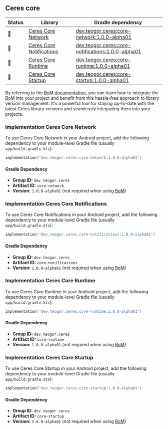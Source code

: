 ## Ceres core

| Status | Library | Gradle dependency |
| ------ | ------- | ----------------- |
| 🧪 | [Ceres Core Network](/core/network) | [dev.teogor.ceres:core-network:1.0.0-alpha01](#implementation-ceres-core-network) |
| 🧪 | [Ceres Core Notifications](/core/notifications) | [dev.teogor.ceres:core-notifications:1.0.0-alpha01](#implementation-ceres-core-notifications) |
| 🧪 | [Ceres Core Runtime](/core/runtime) | [dev.teogor.ceres:core-runtime:1.0.0-alpha01](#implementation-ceres-core-runtime) |
| 🧪 | [Ceres Core Startup](/core/startup) | [dev.teogor.ceres:core-startup:1.0.0-alpha01](#implementation-ceres-core-startup) |

By referring to the [BoM documentation](/docs/bom/versions.md), you can learn how to integrate the BoM into your project and benefit from this hassle-free approach to library version management. It's a powerful tool for staying up-to-date with the latest Ceres library versions and seamlessly integrating them into your projects.


### Implementation Ceres Core Network

To use Ceres Core Network in your Android project, add the following dependency to your module-level Gradle file (usually `app/build.gradle.kts`):

```kotlin
implementation("dev.teogor.ceres:core-network:1.0.0-alpha01")
```

#### Gradle Dependency

- **Group ID:** `dev.teogor.ceres`
- **Artifact ID:** `core-network`
- **Version:** `1.0.0-alpha01` (not required when using [BoM](/docs/bom/versions.md))

### Implementation Ceres Core Notifications

To use Ceres Core Notifications in your Android project, add the following dependency to your module-level Gradle file (usually `app/build.gradle.kts`):

```kotlin
implementation("dev.teogor.ceres:core-notifications:1.0.0-alpha01")
```

#### Gradle Dependency

- **Group ID:** `dev.teogor.ceres`
- **Artifact ID:** `core-notifications`
- **Version:** `1.0.0-alpha01` (not required when using [BoM](/docs/bom/versions.md))

### Implementation Ceres Core Runtime

To use Ceres Core Runtime in your Android project, add the following dependency to your module-level Gradle file (usually `app/build.gradle.kts`):

```kotlin
implementation("dev.teogor.ceres:core-runtime:1.0.0-alpha01")
```

#### Gradle Dependency

- **Group ID:** `dev.teogor.ceres`
- **Artifact ID:** `core-runtime`
- **Version:** `1.0.0-alpha01` (not required when using [BoM](/docs/bom/versions.md))

### Implementation Ceres Core Startup

To use Ceres Core Startup in your Android project, add the following dependency to your module-level Gradle file (usually `app/build.gradle.kts`):

```kotlin
implementation("dev.teogor.ceres:core-startup:1.0.0-alpha01")
```

#### Gradle Dependency

- **Group ID:** `dev.teogor.ceres`
- **Artifact ID:** `core-startup`
- **Version:** `1.0.0-alpha01` (not required when using [BoM](/docs/bom/versions.md))


